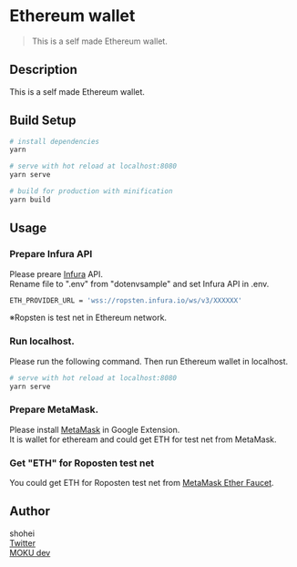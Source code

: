 # Ethereum wallet
> This is a self made Ethereum wallet.

## Description
This is a self made Ethereum wallet.

## Build Setup

``` bash
# install dependencies
yarn

# serve with hot reload at localhost:8080
yarn serve

# build for production with minification
yarn build
```

## Usage
### Prepare Infura API
Please preare [Infura](https://infura.io/) API.<br>
Rename file to ".env" from "dotenvsample" and set Infura API in .env.
``` bash
ETH_PROVIDER_URL = 'wss://ropsten.infura.io/ws/v3/XXXXXX'
```
※Ropsten is test net in Ethereum network.<br>

### Run localhost.
Please run the following command. Then run Ethereum wallet in localhost.
``` bash
# serve with hot reload at localhost:8080
yarn serve
```

### Prepare MetaMask.
Please install [MetaMask](https://metamask.io/) in Google Extension.<br>
It is wallet for etheream and could get ETH for test net from MetaMask.

### Get "ETH" for Roposten test net
You could get ETH for Roposten test net from [MetaMask Ether Faucet](https://faucet.metamask.io/).

## Author
shohei<br>
[Twitter](https://twitter.com/hobbydevelop)<br>
[MOKU dev](https://mokudev.connpass.com/)

